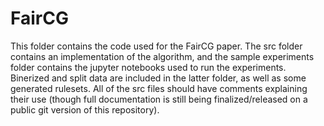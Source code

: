 # FairCG
This folder contains the code used for the FairCG paper. The src folder contains an implementation of the algorithm, and the sample experiments folder contains the jupyter notebooks used to run the experiments. Binerized and split data are included in the latter folder, as well as some generated rulesets. All of the src files should have comments explaining their use (though full documentation is still being finalized/released on a public git version of this repository).
